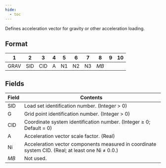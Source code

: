 ```yaml
---
hide:
  - toc
---
```

Defines acceleration vector for gravity or other acceleration loading.

## Format
| 1        | 2        | 3        | 4        | 5        | 6        | 7        | 8        | 9        | 10       | 
| -------- | -------- | -------- | -------- | -------- | -------- | -------- | -------- | -------- | -------- | 
| GRAV     | SID      | CID      | A        | N1       | N2       | N3       | _MB_     |          |

## Fields
| Field      | Contents |
| ---------- | -------- |
| SID | Load set identification number. (Integer > 0) |
| G | Grid point identification number. (Integer > 0) |
| CID | Coordinate system identification number. (Integer ≥ 0; Default = 0)  |
| A | Acceleration vector scale factor.  (Real)  |
| Ni | Acceleration vector components measured in coordinate system CID. (Real; at least one Ni ≠ 0.0.)  |
| _MB_ | Not used.  |